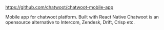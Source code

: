 https://github.com/chatwoot/chatwoot-mobile-app

Mobile app for chatwoot platform. Built with React Native
Chatwoot is an opensource alternative to Intercom, Zendesk, Drift, Crisp etc.